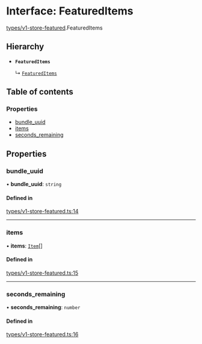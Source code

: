 # Interface: FeaturedItems

[types/v1-store-featured](../modules/types_v1_store_featured.md).FeaturedItems

## Hierarchy

- **`FeaturedItems`**

  ↳ [`FeaturedItems`](types_v2_store_featured.FeaturedItems.md)

## Table of contents

### Properties

- [bundle\_uuid](types_v1_store_featured.FeaturedItems.md#bundle_uuid)
- [items](types_v1_store_featured.FeaturedItems.md#items)
- [seconds\_remaining](types_v1_store_featured.FeaturedItems.md#seconds_remaining)

## Properties

### bundle\_uuid

• **bundle\_uuid**: `string`

#### Defined in

[types/v1-store-featured.ts:14](https://github.com/jameslinimk/unofficial-valorant-api/blob/1def087/package/src/types/v1-store-featured.ts#L14)

___

### items

• **items**: [`Item`](types_v1_store_featured.Item.md)[]

#### Defined in

[types/v1-store-featured.ts:15](https://github.com/jameslinimk/unofficial-valorant-api/blob/1def087/package/src/types/v1-store-featured.ts#L15)

___

### seconds\_remaining

• **seconds\_remaining**: `number`

#### Defined in

[types/v1-store-featured.ts:16](https://github.com/jameslinimk/unofficial-valorant-api/blob/1def087/package/src/types/v1-store-featured.ts#L16)
